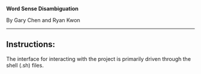 **Word Sense Disambiguation**

By Gary Chen and Ryan Kwon

____

## Instructions:

The interface for interacting with the project is primarily driven through the shell (.sh) files.


